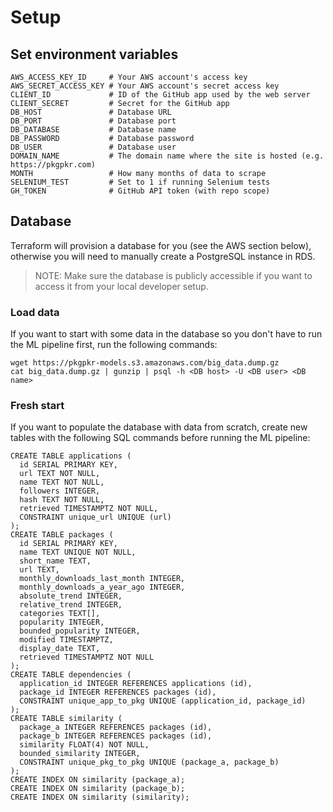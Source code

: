 # Setup


## Set environment variables

```
AWS_ACCESS_KEY_ID     # Your AWS account's access key
AWS_SECRET_ACCESS_KEY # Your AWS account's secret access key
CLIENT_ID             # ID of the GitHub app used by the web server
CLIENT_SECRET         # Secret for the GitHub app
DB_HOST               # Database URL
DB_PORT               # Database port
DB_DATABASE           # Database name
DB_PASSWORD           # Database password
DB_USER               # Database user
DOMAIN_NAME           # The domain name where the site is hosted (e.g. https://pkgpkr.com)
MONTH                 # How many months of data to scrape
SELENIUM_TEST         # Set to 1 if running Selenium tests
GH_TOKEN              # GitHub API token (with repo scope)
```

## Database

Terraform will provision a database for you (see the AWS section below), otherwise you will need to manually create a PostgreSQL instance in RDS.

> NOTE: Make sure the database is publicly accessible if you want to access it from your local developer setup.

### Load data

If you want to start with some data in the database so you don't have to run the ML pipeline first, run the following commands:

```
wget https://pkgpkr-models.s3.amazonaws.com/big_data.dump.gz
cat big_data.dump.gz | gunzip | psql -h <DB host> -U <DB user> <DB name>
```

### Fresh start

If you want to populate the database with data from scratch, create new tables with the following SQL commands before running the ML pipeline:

```
CREATE TABLE applications (
  id SERIAL PRIMARY KEY,
  url TEXT NOT NULL,
  name TEXT NOT NULL,
  followers INTEGER,
  hash TEXT NOT NULL,
  retrieved TIMESTAMPTZ NOT NULL,
  CONSTRAINT unique_url UNIQUE (url)
);
CREATE TABLE packages (
  id SERIAL PRIMARY KEY,
  name TEXT UNIQUE NOT NULL,
  short_name TEXT,
  url TEXT,
  monthly_downloads_last_month INTEGER,
  monthly_downloads_a_year_ago INTEGER,
  absolute_trend INTEGER,
  relative_trend INTEGER,
  categories TEXT[],
  popularity INTEGER,
  bounded_popularity INTEGER,
  modified TIMESTAMPTZ,
  display_date TEXT,
  retrieved TIMESTAMPTZ NOT NULL
);
CREATE TABLE dependencies (
  application_id INTEGER REFERENCES applications (id),
  package_id INTEGER REFERENCES packages (id),
  CONSTRAINT unique_app_to_pkg UNIQUE (application_id, package_id)
);
CREATE TABLE similarity (
  package_a INTEGER REFERENCES packages (id),
  package_b INTEGER REFERENCES packages (id),
  similarity FLOAT(4) NOT NULL,
  bounded_similarity INTEGER,
  CONSTRAINT unique_pkg_to_pkg UNIQUE (package_a, package_b)
);
CREATE INDEX ON similarity (package_a);
CREATE INDEX ON similarity (package_b);
CREATE INDEX ON similarity (similarity);
```
